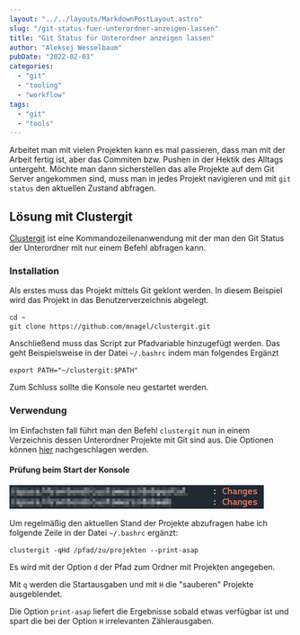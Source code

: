 ```yaml
---
layout: "../../layouts/MarkdownPostLayout.astro"
slug: "/git-status-fuer-unterordner-anzeigen-lassen"  
title: "Git Status für Unterordner anzeigen lassen"
author: "Aleksej Wesselbaum"
pubDate: "2022-02-03"
categories: 
  - "git"
  - "tooling"
  - "workflow"
tags: 
  - "git"
  - "tools"
---
```


Arbeitet man mit vielen Projekten kann es mal passieren, dass man mit der Arbeit fertig ist, aber das Commiten bzw. Pushen in der Hektik des Alltags untergeht. Möchte man dann sicherstellen das alle Projekte auf dem Git Server angekommen sind, muss man in jedes Projekt navigieren und mit `git status` den aktuellen Zustand abfragen.

## Lösung mit Clustergit

[Clustergit](https://github.com/mnagel/clustergit) ist eine Kommandozeilenanwendung mit der man den Git Status der Unterordner mit nur einem Befehl abfragen kann.

### Installation

Als erstes muss das Projekt mittels Git geklont werden. In diesem Beispiel wird das Projekt in das Benutzerverzeichnis abgelegt.

```
cd ~
git clone https://github.com/mnagel/clustergit.git
```

Anschließend muss das Script zur Pfadvariable hinzugefügt werden. Das geht Beispielsweise in der Datei `~/.bashrc` indem man folgendes Ergänzt

```
export PATH="~/clustergit:$PATH"
```

Zum Schluss sollte die Konsole neu gestartet werden.

### Verwendung

Im Einfachsten fall führt man den Befehl `clustergit` nun in einem Verzeichnis dessen Unterordner Projekte mit Git sind aus. Die Optionen können [hier](https://github.com/mnagel/clustergit#options) nachgeschlagen werden.

#### Prüfung beim Start der Konsole

![](../../../public/images/Clustergit-initial.png)

Um regelmäßig den aktuellen Stand der Projekte abzufragen habe ich folgende Zeile in der Datei `~/.bashrc` ergänzt:

```
clustergit -qHd /pfad/zu/projekten --print-asap
```

Es wird mit der Option `d` der Pfad zum Ordner mit Projekten angegeben.

Mit `q` werden die Startausgaben und mit `H` die "sauberen" Projekte ausgeblendet.

Die Option `print-asap` liefert die Ergebnisse sobald etwas verfügbar ist und spart die bei der Option `H` irrelevanten Zählerausgaben.
